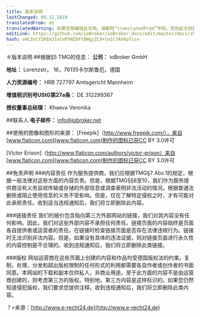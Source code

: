 ```yaml
---
title: 版本说明
lastChanged: 09.12.2019
translatedFrom: de
translatedWarning: 如果您想编辑此文档，请删除“translatedFrom”字段，否则此文档将再次自动翻译
editLink: https://github.com/ioBroker/ioBroker.docs/edit/master/docs/zh-cn/imprint.md
hash: oHLSsCYZKEmJ1nCwPhNIbFt8WgjZL9+lo1C7AXkp7ic=
---
```

＃版本说明
##根据§5 TMG的信息：
**公司：** ioBroker GmbH

**地址：** Lorenzstr。 16，76135卡尔斯鲁厄，德国

**人力资源编号：** HRB 727797 Amtsgericht Mannheim

**增值税识别号UStG第27a条：** DE 312299367

**授权董事总经理：** Khaeva Veronika

##联系人
**电子邮件：** info@iobroker.net

##使用的图像和图形的来源：
[Freepik]（http://www.freepik.com/），来自[www.flaticon.com](www.flaticon.com)制作的图标已获CC BY 3.0许可

[Victor Erixon]（http://www.flaticon.com/authors/victor-erixon）来自[www.flaticon.com](www.flaticon.com)制作的图标已获CC BY 3.0许可

##免责声明
###内容责任
作为服务提供商，我们应根据TMG§7 Abs.1的规定，根据一般法律对这些方面的内容负责。但是，根据TMG§§8至10，我们作为服务提供商没有义务监视传输或存储的外部信息或调查表明非法活动的情况。根据普通法删除或阻止使用信息的义务不受影响。但是，仅在了解特定侵权之时，才有可能对此承担责任。收到适当违规通知后，我们将立即删除此内容。

###链接责任
我们的报价包含指向第三方外部网站的链接，我们对其内容没有任何影响。因此，我们对这些外部内容不承担任何责任。链接页面的内容始终是页面各自提供者或运营者的责任。在链接时检查链接页面是否存在法律违规行为。链接时无法识别非法内容。但是，如果没有具体的违法证据，则对链接页面进行永久性的内容控制是不合理的。收到违规通知后，我们将立即删除此类链接。

###版权
网站运营商在这些页面上创建的内容和作品均受德国版权法的约束。复制，处理，分发和超出版权限制的任何形式的利用都需要各自作者或创作者的书面同意。本网站的下载和副本仅供私人，非商业用途。至于此方面的内容不是由运营商创建的，则考虑第三方的版权。特别地，第三方内容是这样标识的。如果您仍然知道侵犯版权，我们要求您提供注释。收到违规通知后，我们将立即删除此类内容。

？>来源：[http://www.e-recht24.de](http://www.e-recht24.de)